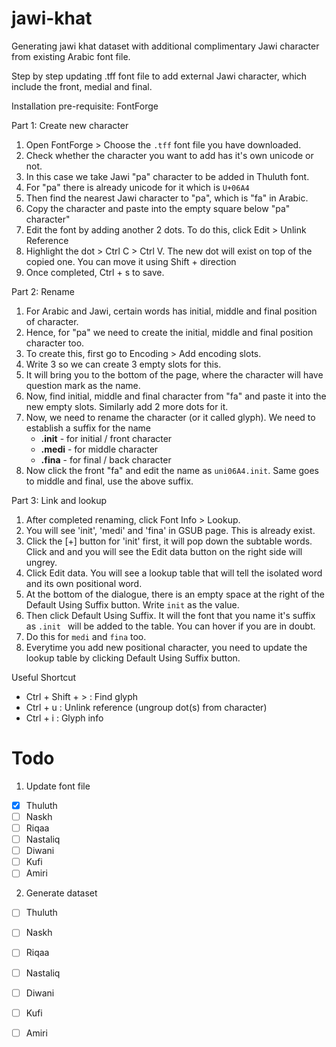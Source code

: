 # jawi-khat
Generating jawi khat dataset with additional complimentary Jawi character from existing Arabic font file. 

Step by step updating .tff font file to add external
Jawi character, which include the front, medial and final. 

Installation pre-requisite: FontForge

Part 1: Create new character
1. Open FontForge > Choose the `.tff` font file you have downloaded.
2. Check whether the character you want to add has it's own unicode or not. 
3. In this case we take Jawi "pa" character to be added in
Thuluth font. 
4. For "pa" there is already unicode for it which is `U+06A4`
5. Then find the nearest Jawi character to "pa", which is "fa" in Arabic. 
6. Copy the character and paste into the empty square below "pa" character"
7. Edit the font by adding another 2 dots. To do this, click Edit > Unlink Reference
8. Highlight the dot > Ctrl C > Ctrl V. The new dot will exist on top of the copied one. You can move it using Shift + direction
9. Once completed, Ctrl + s to save.

Part 2: Rename
1. For Arabic and Jawi, certain words has initial, middle and final position of character.
2. Hence, for "pa" we need to create the initial, middle and final position character too.
3. To create this, first go to Encoding > Add encoding slots.
4. Write 3 so we can create 3 empty slots for this.
5. It will bring you to the bottom of the page, where the character will have question mark as the name.
6. Now, find initial, middle and final character from "fa" and paste it into the new empty slots. Similarly add 2 more dots for it.
7. Now, we need to rename the character (or it called glyph). We need to establish a suffix for the name
   - **.init** - for initial / front character
   - **.medi** - for middle character
   - **.fina** - for final / back character
8. Now click the front "fa" and edit the name as `uni06A4.init`. Same goes to middle and final, use the above suffix.

Part 3: Link and lookup
1. After completed renaming, click Font Info > Lookup.
2. You will see 'init', 'medi' and 'fina' in GSUB page. This is already exist.
3. Click the  [+] button for 'init' first, it will pop down the subtable words. Click and and you will see the Edit data button on the right side will ungrey.
4. Click Edit data. You will see a lookup table that will tell the isolated word and its own positional word.
5. At the bottom of the dialogue, there is an empty space at the right of the Default Using Suffix button. Write `init` as the value.
6. Then click Default Using Suffix. It will the font that you name it's suffix as `.init ` will be added to the table. You can hover if you are in doubt.
7. Do this for `medi` and `fina` too.
8. Everytime you add new positional character, you need to update the lookup table by clicking Default Using Suffix button.

Useful Shortcut
- Ctrl + Shift + > : Find glyph
- Ctrl + u : Unlink reference (ungroup dot(s) from character)
- Ctrl + i : Glyph info

# Todo
1. Update font file
- [x] Thuluth
- [ ] Naskh
- [ ] Riqaa
- [ ] Nastaliq
- [ ] Diwani
- [ ] Kufi
- [ ] Amiri

2. Generate dataset
- [ ] Thuluth
- [ ] Naskh
- [ ] Riqaa
- [ ] Nastaliq
- [ ] Diwani
- [ ] Kufi
- [ ] Amiri

